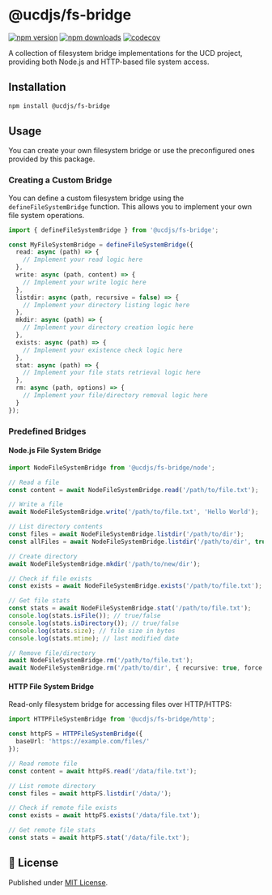 # @ucdjs/fs-bridge

[![npm version][npm-version-src]][npm-version-href]
[![npm downloads][npm-downloads-src]][npm-downloads-href]
[![codecov][codecov-src]][codecov-href]

A collection of filesystem bridge implementations for the UCD project, providing both Node.js and HTTP-based file system access.

## Installation

```bash
npm install @ucdjs/fs-bridge
```

## Usage

You can create your own filesystem bridge or use the preconfigured ones provided by this package.

### Creating a Custom Bridge

You can define a custom filesystem bridge using the `defineFileSystemBridge` function. This allows you to implement your own file system operations.

```typescript
import { defineFileSystemBridge } from '@ucdjs/fs-bridge';

const MyFileSystemBridge = defineFileSystemBridge({
  read: async (path) => {
    // Implement your read logic here
  },
  write: async (path, content) => {
    // Implement your write logic here
  },
  listdir: async (path, recursive = false) => {
    // Implement your directory listing logic here
  },
  mkdir: async (path) => {
    // Implement your directory creation logic here
  },
  exists: async (path) => {
    // Implement your existence check logic here
  },
  stat: async (path) => {
    // Implement your file stats retrieval logic here
  },
  rm: async (path, options) => {
    // Implement your file/directory removal logic here
  }
});
```

### Predefined Bridges

#### Node.js File System Bridge

```typescript
import NodeFileSystemBridge from '@ucdjs/fs-bridge/node';

// Read a file
const content = await NodeFileSystemBridge.read('/path/to/file.txt');

// Write a file
await NodeFileSystemBridge.write('/path/to/file.txt', 'Hello World');

// List directory contents
const files = await NodeFileSystemBridge.listdir('/path/to/dir');
const allFiles = await NodeFileSystemBridge.listdir('/path/to/dir', true); // recursive

// Create directory
await NodeFileSystemBridge.mkdir('/path/to/new/dir');

// Check if file exists
const exists = await NodeFileSystemBridge.exists('/path/to/file.txt');

// Get file stats
const stats = await NodeFileSystemBridge.stat('/path/to/file.txt');
console.log(stats.isFile()); // true/false
console.log(stats.isDirectory()); // true/false
console.log(stats.size); // file size in bytes
console.log(stats.mtime); // last modified date

// Remove file/directory
await NodeFileSystemBridge.rm('/path/to/file.txt');
await NodeFileSystemBridge.rm('/path/to/dir', { recursive: true, force: true });
```

#### HTTP File System Bridge

Read-only filesystem bridge for accessing files over HTTP/HTTPS:

```typescript
import HTTPFileSystemBridge from '@ucdjs/fs-bridge/http';

const httpFS = HTTPFileSystemBridge({
  baseUrl: 'https://example.com/files/'
});

// Read remote file
const content = await httpFS.read('/data/file.txt');

// List remote directory
const files = await httpFS.listdir('/data/');

// Check if remote file exists
const exists = await httpFS.exists('/data/file.txt');

// Get remote file stats
const stats = await httpFS.stat('/data/file.txt');
```


## 📄 License

Published under [MIT License](./LICENSE).

[npm-version-src]: https://img.shields.io/npm/v/@ucdjs/fs-bridge?style=flat&colorA=18181B&colorB=4169E1
[npm-version-href]: https://npmjs.com/package/@ucdjs/fs-bridge
[npm-downloads-src]: https://img.shields.io/npm/dm/@ucdjs/fs-bridge?style=flat&colorA=18181B&colorB=4169E1
[npm-downloads-href]: https://npmjs.com/package/@ucdjs/fs-bridge
[codecov-src]: https://img.shields.io/codecov/c/gh/ucdjs/ucd?style=flat&colorA=18181B&colorB=4169E1
[codecov-href]: https://codecov.io/gh/ucdjs/ucd
